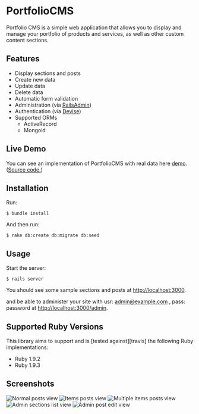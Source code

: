 # PortfolioCMS 
Portfolio CMS is a simple web application that allows you to display and manage your portfolio of products and services, as well as other custom content sections.

## <a name="features"></a>Features

* Display sections and posts
* Create new data
* Update data
* Delete data
* Automatic form validation
* Administration (via [RailsAdmin](https://github.com/sferik/rails_admin))
* Authentication (via [Devise](https://github.com/plataformatec/devise))
* Supported ORMs
  * ActiveRecord
  * Mongoid

## <a name="demo"></a>Live Demo

You can see an implementation of PortfolioCMS with real data here [demo]. ([Source code.][source])

[demo]: http://www.ftconsulting.com.ar
[source]: https://github.com/ingfernandotobar/portfoliocms


## <a name="installation"></a>Installation
Run:

    $ bundle install

And then run:

    $ rake db:create db:migrate db:seed
	

## <a name="usage"></a>Usage
Start the server:

    $ rails server

You should see some sample sections and posts at
[http://localhost:3000](http://localhost:3000).

and be able to administer your site with usr: admin@example.com , pass: password at
[http://localhost:3000/admin](http://localhost:3000/admin).

## <a name="versions"></a>Supported Ruby Versions
This library aims to support and is [tested against][travis] the following Ruby implementations:

* Ruby 1.9.2
* Ruby 1.9.3


## <a name="screenshots"></a>Screenshots
![Normal posts view](http://images.fernandotobar.com.ar/01_portfolio_cms_home.png "normal posts view")
![Items posts view](http://images.fernandotobar.com.ar/02_portfolio_cms_items.png "items post view")
![Multiple items posts view](http://images.fernandotobar.com.ar/03_portfolio_cms_multiple_items.png "multiple items post view")
![Admin sections list view](http://images.fernandotobar.com.ar/04_portfolio_cms_rails_admin_administration_sections.png "admin sections list view, powered by RailsAdmin")
![Admin post edit view](http://images.fernandotobar.com.ar/05_portfolio_cms_rails_admin_administration_post_edit.png "admin post edit view, powered by RailsAdmin")
